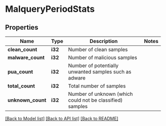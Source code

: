 # MalqueryPeriodStats

## Properties

Name | Type | Description | Notes
------------ | ------------- | ------------- | -------------
**clean_count** | **i32** | Number of clean samples |
**malware_count** | **i32** | Number of malicious samples |
**pua_count** | **i32** | Number of potentially unwanted samples such as adware |
**total_count** | **i32** | Total number of samples |
**unknown_count** | **i32** | Number of unknown (which could not be classified) samples |

[[Back to Model list]](../README.md#documentation-for-models) [[Back to API list]](../README.md#documentation-for-api-endpoints) [[Back to README]](../README.md)
